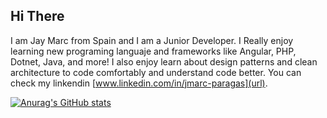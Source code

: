 ## Hi There 

I am Jay Marc from Spain and I am a Junior Developer. I Really enjoy learning new programing languaje and frameworks like Angular, PHP, Dotnet, Java, and more! I also enjoy learn about design patterns and clean architecture to code comfortably and understand code better. You can check my linkendin [www.linkedin.com/in/jmarc-paragas](url).

[![Anurag's GitHub stats](https://github-readme-stats.vercel.app/api?username=JmarcXD)](https://github.com/anuraghazra/github-readme-stats)
